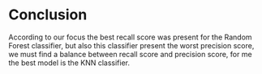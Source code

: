 # Conclusion
According to our focus the best recall score was present for the Random Forest classifier, but also this classifier present the worst precision score, we must find a balance between recall score and precision score, for me the best model is the KNN classifier.
